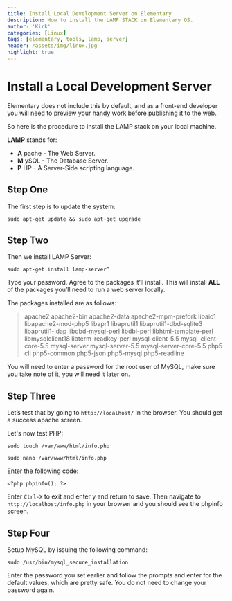 ```yaml
---
title: Install Local Development Server on Elementary
description: How to install the LAMP STACK on Elementary OS.
author: 'Kirk'
categories: [Linux]
tags: [elementary, tools, lamp, server]
header: /assets/img/linux.jpg
highlight: true
---
```

# Install a Local Development Server

Elementary does not include this by default, and as a front-end developer you will need to preview your handy work before publishing it to the web.

So here is the procedure to install the LAMP stack on your local machine.

__LAMP__ stands for:

* __A__ pache - The Web Server.
* __M__ ySQL - The Database Server.
* __P__ HP - A Server-Side scripting language.

## Step One

The first step is to update the system:

    sudo apt-get update && sudo apt-get upgrade

## Step Two

Then we install LAMP Server:

    sudo apt-get install lamp-server^

Type your password. Agree to the packages it’ll install. This will install __ALL__ of the packages you’ll need to run a web server locally.

The packages installed are as follows:

> apache2 apache2-bin apache2-data apache2-mpm-prefork libaio1 libapache2-mod-php5
libapr1 libaprutil1 libaprutil1-dbd-sqlite3 libaprutil1-ldap libdbd-mysql-perl
libdbi-perl libhtml-template-perl libmysqlclient18 libterm-readkey-perl
mysql-client-5.5 mysql-client-core-5.5 mysql-server mysql-server-5.5
mysql-server-core-5.5 php5-cli php5-common php5-json php5-mysql php5-readline

You will need to enter a password for the root user of MySQL, make sure you take note of it, you will need it later on.

## Step Three

Let’s test that by going to `http://localhost/` in the browser. You should get a success apache screen.

Let's now test PHP:

    sudo touch /var/www/html/info.php

	sudo nano /var/www/html/info.php

Enter the following code:

	<?php phpinfo(); ?>

Enter `Ctrl-X` to exit and enter y and return to save. Then navigate to `http://localhost/info.php` in your browser and you should see the phpinfo screen.

## Step Four

Setup MySQL by issuing the following command:

	sudo /usr/bin/mysql_secure_installation

Enter the password you set earlier and follow the prompts and enter for the default values, which are pretty safe. You do not need to change your password again.

